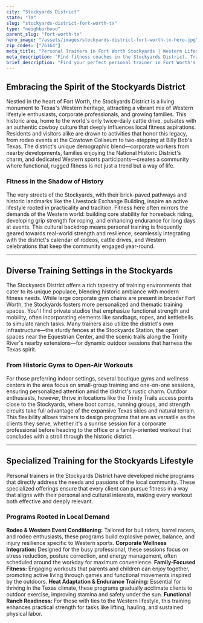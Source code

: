 ```yaml
---
city: "Stockyards District"
state: "TX"
slug: "stockyards-district-fort-worth-tx"
type: "neighborhood"
parent_slug: "fort-worth-tx"
hero_image: "/assets/images/stockyards-district-fort-worth-tx-hero.jpg"
zip_codes: ["76164"]
meta_title: "Personal Trainers in Fort Worth Stockyards | Western Lifestyle Fitness"
meta_description: "Find fitness coaches in the Stockyards District. Training focused on rodeo conditioning, Western lifestyle activities, and historic district wellness."
brief_description: "Find your perfect personal trainer in Fort Worth's iconic Stockyards District. We connect you with certified experts specializing in Western lifestyle fitness, from rodeo conditioning to functional strength for ranch work. Whether you're a corporate professional seeking convenient sessions, a family prioritizing active living, or an enthusiast embracing the Texas outdoor culture, our tailored matches ensure you achieve your goals. Get ready to transform your fitness journey with a trainer who understands the unique rhythm and heritage of the Stockyards."
---
```

## Embracing the Spirit of the Stockyards District

Nestled in the heart of Fort Worth, the Stockyards District is a living monument to Texas's Western heritage, attracting a vibrant mix of Western lifestyle enthusiasts, corporate professionals, and growing families. This historic area, home to the world's only twice-daily cattle drive, pulsates with an authentic cowboy culture that deeply influences local fitness aspirations. Residents and visitors alike are drawn to activities that honor this legacy, from rodeo events at the Cowtown Coliseum to two-stepping at Billy Bob's Texas. The district's unique demographic blend—corporate workers from nearby developments, families enjoying the National Historic District's charm, and dedicated Western sports participants—creates a community where functional, rugged fitness is not just a trend but a way of life.

### Fitness in the Shadow of History

The very streets of the Stockyards, with their brick-paved pathways and historic landmarks like the Livestock Exchange Building, inspire an active lifestyle rooted in practicality and tradition. Fitness here often mirrors the demands of the Western world: building core stability for horseback riding, developing grip strength for roping, and enhancing endurance for long days at events. This cultural backdrop means personal training is frequently geared towards real-world strength and resilience, seamlessly integrating with the district's calendar of rodeos, cattle drives, and Western celebrations that keep the community engaged year-round.

---

## Diverse Training Settings in the Stockyards

The Stockyards District offers a rich tapestry of training environments that cater to its unique populace, blending historic ambiance with modern fitness needs. While large corporate gym chains are present in broader Fort Worth, the Stockyards fosters more personalized and thematic training spaces. You'll find private studios that emphasize functional strength and mobility, often incorporating elements like sandbags, ropes, and kettlebells to simulate ranch tasks. Many trainers also utilize the district's own infrastructure—the sturdy fences at the Stockyards Station, the open spaces near the Equestrian Center, and the scenic trails along the Trinity River's nearby extensions—for dynamic outdoor sessions that harness the Texas spirit.

### From Historic Gyms to Open-Air Workouts

For those preferring indoor settings, several boutique gyms and wellness centers in the area focus on small-group training and one-on-one sessions, ensuring personalized attention amid the district's rustic charm. Outdoor enthusiasts, however, thrive in locations like the Trinity Trails access points close to the Stockyards, where boot camps, running groups, and strength circuits take full advantage of the expansive Texas skies and natural terrain. This flexibility allows trainers to design programs that are as versatile as the clients they serve, whether it's a sunrise session for a corporate professional before heading to the office or a family-oriented workout that concludes with a stroll through the historic district.

---

## Specialized Training for the Stockyards Lifestyle

Personal trainers in the Stockyards District have developed niche programs that directly address the needs and passions of the local community. These specialized offerings ensure that every client can pursue fitness in a way that aligns with their personal and cultural interests, making every workout both effective and deeply relevant.

### Programs Rooted in Local Demand

**Rodeo & Western Event Conditioning:** Tailored for bull riders, barrel racers, and rodeo enthusiasts, these programs build explosive power, balance, and injury resilience specific to Western sports. **Corporate Wellness Integration:** Designed for the busy professional, these sessions focus on stress reduction, posture correction, and energy management, often scheduled around the workday for maximum convenience. **Family-Focused Fitness:** Engaging workouts that parents and children can enjoy together, promoting active living through games and functional movements inspired by the outdoors. **Heat Adaptation & Endurance Training:** Essential for thriving in the Texas climate, these programs gradually acclimate clients to outdoor exercise, improving stamina and safety under the sun. **Functional Ranch Readiness:** For those with ties to the Western lifestyle, this training enhances practical strength for tasks like lifting, hauling, and sustained physical labor.